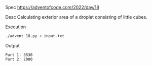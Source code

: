 Spec https://adventofcode.com/2022/day/18

Desc Calculating exterior area of a droplet consisting of little cubes.

Execution

```bash
./advent_18.py < input.txt
```

Output

```
Part 1: 3530
Part 2: 2000
```

